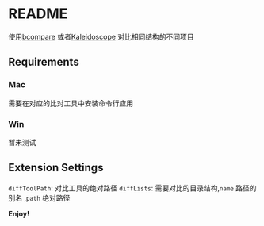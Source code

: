 # README

使用[bcompare](https://www.scootersoftware.com/download) 或者[Kaleidoscope](https://kaleidoscope.app) 对比相同结构的不同项目

## Requirements
### Mac
需要在对应的比对工具中安装命令行应用

### Win
暂未测试

## Extension Settings
`diffToolPath`: 对比工具的绝对路径
`diffLists`: 需要对比的目录结构,`name` 路径的别名 ,`path` 绝对路径

**Enjoy!**
